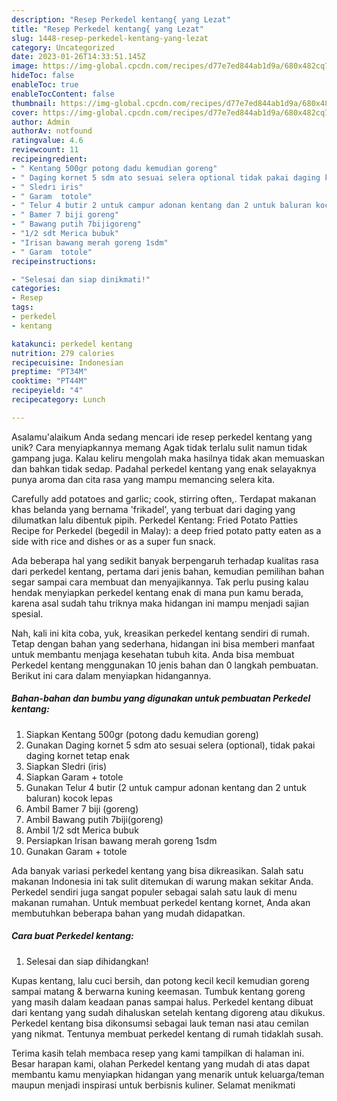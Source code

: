 ```yaml
---
description: "Resep Perkedel kentang{ yang Lezat"
title: "Resep Perkedel kentang{ yang Lezat"
slug: 1448-resep-perkedel-kentang-yang-lezat
category: Uncategorized
date: 2023-01-26T14:33:51.145Z
image: https://img-global.cpcdn.com/recipes/d77e7ed844ab1d9a/680x482cq70/perkedel-kentang-foto-resep-utama.jpg
hideToc: false
enableToc: true
enableTocContent: false
thumbnail: https://img-global.cpcdn.com/recipes/d77e7ed844ab1d9a/680x482cq70/perkedel-kentang-foto-resep-utama.jpg
cover: https://img-global.cpcdn.com/recipes/d77e7ed844ab1d9a/680x482cq70/perkedel-kentang-foto-resep-utama.jpg
author: Admin
authorAv: notfound
ratingvalue: 4.6
reviewcount: 11
recipeingredient:
- " Kentang 500gr potong dadu kemudian goreng"
- " Daging kornet 5 sdm ato sesuai selera optional tidak pakai daging kornet tetap enak"
- " Sledri iris"
- " Garam  totole"
- " Telur 4 butir 2 untuk campur adonan kentang dan 2 untuk baluran kocok lepas"
- " Bamer 7 biji goreng"
- " Bawang putih 7bijigoreng"
- "1/2 sdt Merica bubuk"
- "Irisan bawang merah goreng 1sdm"
- " Garam  totole"
recipeinstructions:

- "Selesai dan siap dinikmati!"
categories:
- Resep
tags:
- perkedel
- kentang

katakunci: perkedel kentang 
nutrition: 279 calories
recipecuisine: Indonesian
preptime: "PT34M"
cooktime: "PT44M"
recipeyield: "4"
recipecategory: Lunch

---
```



Asalamu'alaikum Anda sedang mencari ide resep perkedel kentang yang unik? Cara menyiapkannya memang Agak tidak terlalu sulit namun tidak gampang juga. Kalau keliru mengolah maka hasilnya tidak akan memuaskan dan bahkan tidak sedap. Padahal perkedel kentang yang enak selayaknya punya aroma dan cita rasa yang mampu memancing selera kita.


Carefully add potatoes and garlic; cook, stirring often,. Terdapat makanan khas belanda yang bernama &#39;frikadel&#39;, yang terbuat dari daging yang dilumatkan lalu dibentuk pipih. Perkedel Kentang: Fried Potato Patties Recipe for Perkedel (begedil in Malay): a deep fried potato patty eaten as a side with rice and dishes or as a super fun snack.

Ada beberapa hal yang sedikit banyak berpengaruh terhadap kualitas rasa dari perkedel kentang, pertama dari jenis bahan, kemudian pemilihan bahan segar sampai cara membuat dan menyajikannya. Tak perlu pusing kalau hendak menyiapkan perkedel kentang enak di mana pun kamu berada, karena asal sudah tahu triknya maka hidangan ini mampu menjadi sajian spesial.


Nah, kali ini kita coba, yuk, kreasikan perkedel kentang sendiri di rumah. Tetap dengan bahan yang sederhana, hidangan ini bisa memberi manfaat untuk membantu menjaga kesehatan tubuh kita. Anda bisa membuat Perkedel kentang menggunakan 10 jenis bahan dan 0 langkah pembuatan. Berikut ini cara dalam menyiapkan hidangannya.

<!--inarticleads1-->

##### Bahan-bahan dan bumbu yang digunakan untuk pembuatan Perkedel kentang:

1. Siapkan  Kentang 500gr (potong dadu kemudian goreng)
1. Gunakan  Daging kornet 5 sdm ato sesuai selera (optional), tidak pakai daging kornet tetap enak
1. Siapkan  Sledri (iris)
1. Siapkan  Garam + totole
1. Gunakan  Telur 4 butir (2 untuk campur adonan kentang dan 2 untuk baluran) kocok lepas
1. Ambil  Bamer 7 biji (goreng)
1. Ambil  Bawang putih 7biji(goreng)
1. Ambil 1/2 sdt Merica bubuk
1. Persiapkan Irisan bawang merah goreng 1sdm
1. Gunakan  Garam + totole


Ada banyak variasi perkedel kentang yang bisa dikreasikan. Salah satu makanan Indonesia ini tak sulit ditemukan di warung makan sekitar Anda. Perkedel sendiri juga sangat populer sebagai salah satu lauk di menu makanan rumahan. Untuk membuat perkedel kentang kornet, Anda akan membutuhkan beberapa bahan yang mudah didapatkan. 

<!--inarticleads2-->

##### Cara buat Perkedel kentang:


1. Selesai dan siap dihidangkan!

Kupas kentang, lalu cuci bersih, dan potong kecil kecil kemudian goreng sampai matang &amp; berwarna kuning keemasan. Tumbuk kentang goreng yang masih dalam keadaan panas sampai halus. Perkedel kentang dibuat dari kentang yang sudah dihaluskan setelah kentang digoreng atau dikukus. Perkedel kentang bisa dikonsumsi sebagai lauk teman nasi atau cemilan yang nikmat. Tentunya membuat perkedel kentang di rumah tidaklah susah. 

Terima kasih telah membaca resep yang kami tampilkan di halaman ini. Besar harapan kami, olahan Perkedel kentang yang mudah di atas dapat membantu kamu menyiapkan hidangan yang menarik untuk keluarga/teman maupun menjadi inspirasi untuk berbisnis kuliner. Selamat menikmati
